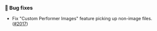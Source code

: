 ### 🐛 Bug fixes
* Fix "Custom Performer Images" feature picking up non-image files. ([#2017](https://github.com/stashapp/stash/pull/2017))
